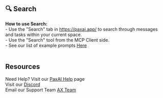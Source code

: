 ## 🔍 Search

**How to use Search:**
<br>
    - Use the "Search" tab in https://paxai.app/ to search through messages and tasks within your current space.  
    - Use the "Search" tool from the MCP Client side.  
    - See our list of example prompts [Here](./mcp-prompts.md)  
<br>

## Resources

Need Help? Visit our [PaxAI Help](https://paxai.app/help) page  
Visit our [Discord](https://discord.com/channels/1403879632587194521/1403879633023406282)  
Email our Support Team [AX Team](mailto:support@ax-platform.com?subject=Support%20Request&body=Hello%20Team,)  